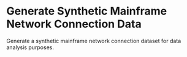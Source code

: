 # Generate Synthetic Mainframe Network Connection Data
Generate a synthetic mainframe network connection dataset for data analysis purposes.
